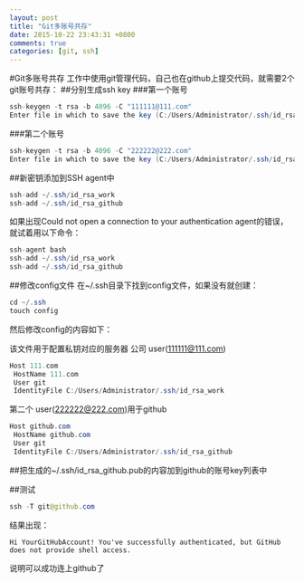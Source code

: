```yaml
---
layout: post
title: "Git多账号共存"
date: 2015-10-22 23:43:31 +0800
comments: true
categories: [git, ssh]
---
```


#Git多账号共存
工作中使用git管理代码，自己也在github上提交代码，就需要2个git账号共存：
##分别生成ssh key
###第一个账号
```java
ssh-keygen -t rsa -b 4096 -C "111111@111.com"
Enter file in which to save the key (C:/Users/Administrator/.ssh/id_rsa): id_rsa_work
```
###第二个账号
```java
ssh-keygen -t rsa -b 4096 -C "222222@222.com"
Enter file in which to save the key (C:/Users/Administrator/.ssh/id_rsa): id_rsa_github
```

##新密钥添加到SSH agent中
```java
ssh-add ~/.ssh/id_rsa_work
ssh-add ~/.ssh/id_rsa_github
```
如果出现Could not open a connection to your authentication agent的错误，就试着用以下命令：
```java
ssh-agent bash
ssh-add ~/.ssh/id_rsa_work
ssh-add ~/.ssh/id_rsa_github
```

##修改config文件
在~/.ssh目录下找到config文件，如果没有就创建：
```java
cd ~/.ssh
touch config
```

然后修改config的内容如下：

该文件用于配置私钥对应的服务器
公司 user(111111@111.com)
```java
Host 111.com
 HostName 111.com
 User git
 IdentityFile C:/Users/Administrator/.ssh/id_rsa_work
```

第二个 user(222222@222.com)用于github
```java
Host github.com
 HostName github.com
 User git
 IdentityFile C:/Users/Administrator/.ssh/id_rsa_github
```

##把生成的~/.ssh/id_rsa_github.pub的内容加到github的账号key列表中


##测试
```java
ssh -T git@github.com
```
结果出现：
```
Hi YourGitHubAccount! You've successfully authenticated, but GitHub does not provide shell access.
```
说明可以成功连上github了